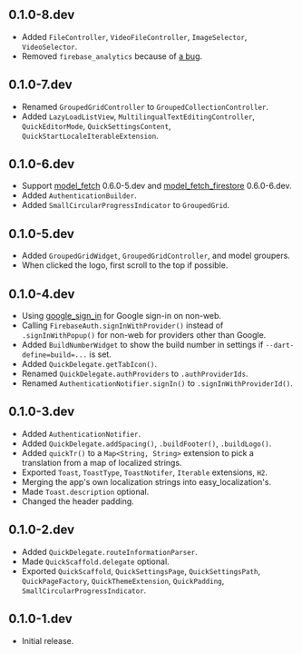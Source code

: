 ## 0.1.0-8.dev

* Added `FileController`, `VideoFileController`, `ImageSelector`, `VideoSelector`.
* Removed `firebase_analytics` because of [a bug](https://github.com/flutter/flutter/issues/154733).

## 0.1.0-7.dev

* Renamed `GroupedGridController` to `GroupedCollectionController`.
* Added `LazyLoadListView`, `MultilingualTextEditingController`, `QuickEditorMode`, `QuickSettingsContent`, `QuickStartLocaleIterableExtension`.

## 0.1.0-6.dev

* Support [model_fetch](https://pub.dev/packages/model_fetch) 0.6.0-5.dev and [model_fetch_firestore](https://pub.dev/packages/model_fetch_firestore) 0.6.0-6.dev.
* Added `AuthenticationBuilder`.
* Added `SmallCircularProgressIndicator` to `GroupedGrid`.

## 0.1.0-5.dev

* Added `GroupedGridWidget`, `GroupedGridController`, and model groupers.
* When clicked the logo, first scroll to the top if possible.

## 0.1.0-4.dev

* Using [google_sign_in](https://pub.dev/packages/google_sign_in) for Google sign-in on non-web.
* Calling `FirebaseAuth.signInWithProvider()` instead of `.signInWithPopup()` for non-web for providers other than Google.
* Added `BuildNumberWidget` to show the build number in settings if `--dart-define=build=...` is set.
* Added `QuickDelegate.getTabIcon()`.
* Renamed `QuickDelegate.authProviders` to `.authProviderIds`.
* Renamed `AuthenticationNotifier.signIn()` to `.signInWithProviderId()`.

## 0.1.0-3.dev

* Added `AuthenticationNotifier`.
* Added `QuickDelegate.addSpacing()`, `.buildFooter()`, `.buildLogo()`.
* Added `quickTr()` to a `Map<String, String>` extension to pick a translation from a map of localized strings.
* Exported `Toast`, `ToastType`, `ToastNotifer`, `Iterable` extensions, `H2`.
* Merging the app's own localization strings into easy_localization's.
* Made `Toast.description` optional.
* Changed the header padding.

## 0.1.0-2.dev

* Added `QuickDelegate.routeInformationParser`.
* Made `QuickScaffold.delegate` optional.
* Exported `QuickScaffold`, `QuickSettingsPage`, `QuickSettingsPath`,
  `QuickPageFactory`, `QuickThemeExtension`, `QuickPadding`, `SmallCircularProgressIndicator`. 

## 0.1.0-1.dev

* Initial release.
